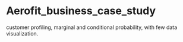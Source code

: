 # Aerofit_business_case_study
customer profiling, marginal and conditional probability, with few data visualization.
